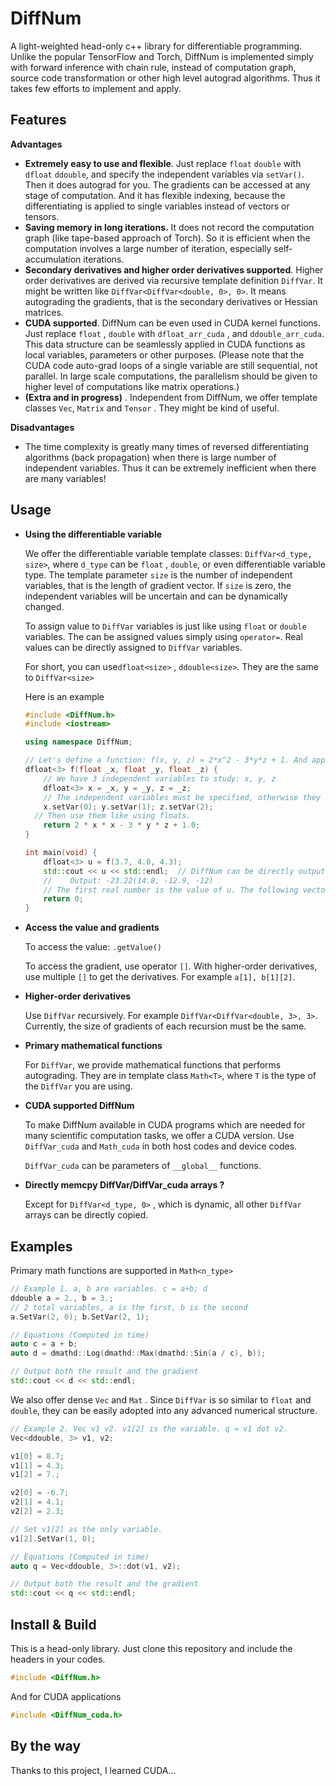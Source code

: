 # DiffNum
 A light-weighted head-only c++ library for differentiable programming. Unlike the popular TensorFlow and Torch, DiffNum is implemented  simply with forward inference with chain rule, instead of computation graph, source code transformation or other high level autograd algorithms. Thus it takes few efforts to implement and apply.

## Features

**Advantages**

* **Extremely easy to use and flexible**.  Just replace `float`   `double` with `dfloat`  `ddouble`, and specify the independent variables via `setVar()`. Then it does autograd for you. The gradients can be accessed at any stage of computation. And it has flexible indexing, because the differentiating is applied to single variables instead of vectors or tensors.
* **Saving memory in long iterations.** It does not record the computation graph (like tape-based approach of Torch).  So it is efficient when the computation involves a large number of iteration, especially self-accumulation iterations. 
* **Secondary derivatives and higher order derivatives supported**.  Higher order derivatives are derived via recursive template definition  `DiffVar`. It might be written like `DiffVar<DiffVar<double, 0>, 0>`. It means autograding the gradients, that is the secondary derivatives or Hessian matrices. 
* **CUDA supported**. DiffNum can be even used in CUDA kernel functions. Just replace `float` , `double` with `dfloat_arr_cuda` , and `ddouble_arr_cuda`. This data structure can be seamlessly applied in CUDA functions as local variables, parameters or other purposes. (Please note that the CUDA code auto-grad loops of a single variable are still sequential, not parallel. In large scale computations, the parallelism should be given to higher level of computations like matrix operations.) 
* **(Extra and in progress)** . Independent from DiffNum, we offer template classes `Vec`, `Matrix` and `Tensor` . They might be kind of useful. 

**Disadvantages**

* The time complexity is greatly many times of reversed differentiating algorithms (back propagation) when there is large number of independent variables. Thus it can be extremely inefficient when there are many variables! 

## Usage

* **Using the differentiable variable** 
  
  We offer the differentiable variable template classes: `DiffVar<d_type, size>`, where `d_type` can be `float` , `double`, or even differentiable variable type. The template parameter `size` is the number of independent variables, that is the length of gradient vector. If `size` is zero, the independent variables will be uncertain and can be dynamically changed. 
  
  To assign value to `DiffVar` variables is just like using `float` or `double` variables. The can be assigned values  simply using `operator=`. Real values can be directly assigned to `DiffVar` variables.
  
  For short, you can use`dfloat<size>` ,  `ddouble<size>`. They are the same to `DiffVar<size>` 
  
  Here is an example
  
  ```c++
  #include <DiffNum.h>
  #include <iostream>
  
  using namespace DiffNum;
  
  // Let's define a function: f(x, y, z) = 2*x^2 - 3*y*z + 1. And apply DiffVar to autograd.
  dfloat<3> f(float _x, float _y, float _z) {
      // We have 3 independent variables to study: x, y, z
      dfloat<3> x = _x, y = _y, z = _z;
      // The independent variables must be specified, otherwise they will be treated as constants. Here, let x be the 1st, y the 2nd, z the 3rd. Their indices are 0, 1, and 2 respectively.
      x.setVar(0); y.setVar(1); z.setVar(2);
  	// Then use them like using floats.
      return 2 * x * x - 3 * y * z + 1.0;
  }
  
  int main(void) {
      dfloat<3> u = f(3.7, 4.0, 4.3);
      std::cout << u << std::endl; 	// DiffNum can be directly outputted to ostream.
      //	Output: -23.22(14.8, -12.9, -12)
      // The first real number is the value of u. The following vector is the gradient to (x, y, z)
      return 0;
  }
  ```
  
  
  
* **Access the value and gradients**

  To access the value: `.getValue()`

  To access the gradient, use operator `[]`. With higher-order derivatives, use multiple `[]` to get the derivatives. For example `a[1], b[1][2]`.

* **Higher-order derivatives**

  Use `DiffVar` recursively. For example `DiffVar<DiffVar<double, 3>, 3>`. Currently, the size of gradients of each recursion must be the same. 

* **Primary mathematical functions**

  For `DiffVar`, we provide mathematical functions that performs autograding. They are in template class `Math<T>`, where `T` is the type of the `DiffVar` you are using.

* **CUDA supported DiffNum**

  To make DiffNum available in CUDA programs which are needed for many scientific computation tasks, we offer a CUDA version. Use `DiffVar_cuda` and `Math_cuda` in both host codes and device codes. 

  `DiffVar_cuda` can be parameters of `__global__` functions.

* **Directly memcpy DiffVar/DiffVar_cuda arrays ?**

  Except for `DiffVar<d_type, 0>` , which is dynamic, all other `DiffVar` arrays can be directly copied.

## Examples

 Primary math functions are supported in `Math<n_type>`

```c++
// Example 1. a, b are variables. c = a+b; d
ddouble a = 2., b = 3.;
// 2 total variables, a is the first, b is the second 
a.SetVar(2, 0); b.SetVar(2, 1);

// Equations (Computed in time)
auto c = a + b;
auto d = dmathd::Log(dmathd::Max(dmathd::Sin(a / c), b));

// Output both the result and the gradient
std::cout << d << std::endl;
```



We also offer dense `Vec`  and `Mat` . Since `DiffVar` is so similar to `float` and `double`, they can be easily adopted into any advanced numerical structure. 

```c++
// Example 2. Vec v1 v2. v1[2] is the variable. q = v1 dot v2.
Vec<ddouble, 3> v1, v2;

v1[0] = 8.7;
v1[1] = 4.3;
v1[2] = 7.;

v2[0] = -6.7;
v2[1] = 4.1;
v2[2] = 2.3;

// Set v1[2] as the only variable.
v1[2].SetVar(1, 0);

// Equations (Computed in time)
auto q = Vec<ddouble, 3>::dot(v1, v2);

// Output both the result and the gradient
std::cout << q << std::endl;
```



## Install & Build

This is a head-only library. Just clone this repository and include the headers in your codes.

```c++
#include <DiffNum.h>
```

And for CUDA applications

```c++
#include <DiffNum_cuda.h>
```



## By the way

Thanks to this project, I learned CUDA... 